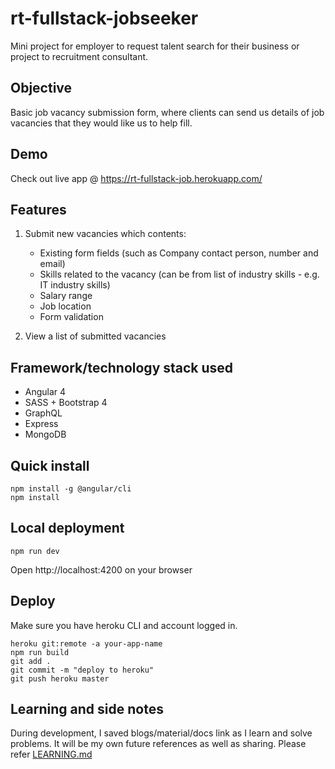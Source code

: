 # rt-fullstack-jobseeker
Mini project for employer to request talent search for their business or project to recruitment consultant.

## Objective
Basic job vacancy submission form, where clients can send us details of job vacancies that they would like us to help fill.

## Demo
Check out live app @ https://rt-fullstack-job.herokuapp.com/

## Features
1. Submit new vacancies which contents:
    * Existing form fields (such as Company contact person, number and email)
    * Skills related to the vacancy (can be from list of industry skills - e.g. IT industry skills)
    * Salary range
    * Job location
    * Form validation

2. View a list of submitted vacancies

## Framework/technology stack used
* Angular 4
* SASS + Bootstrap 4
* GraphQL
* Express
* MongoDB

## Quick install
```
npm install -g @angular/cli
npm install
```

## Local deployment
```
npm run dev
```
Open http://localhost:4200 on your browser

## Deploy
Make sure you have heroku CLI and account logged in.
```
heroku git:remote -a your-app-name
npm run build
git add .
git commit -m "deploy to heroku"
git push heroku master
```

## Learning and side notes
During development, I saved blogs/material/docs link as I learn and solve problems. It will be my own future references as well as sharing. Please refer [LEARNING.md](https://github.com/tohjg/rt-fullstack-jobseeker/blob/master/LEARNING.md)
